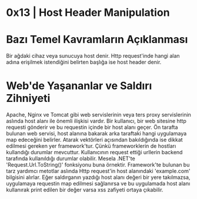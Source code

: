 # **0x13 | Host Header Manipulation**

# **Bazı Temel Kavramların Açıklanması**

Bir ağdaki cihaz veya sunucuya host denir. Http request'inde hangi alan adına erişilmek istendiğini belirten başlığa ise host header denir. 

# **Web'de Yaşananlar ve Saldırı Zihniyeti**

Apache, Nginx ve Tomcat gibi web servislerinin veya ters proxy servislerinin aslında host alanı ile önemli ilişkisi vardır. Bir kullanıcı, bir web sitesine http 
requesti gönderir ve bu requestin içinde bir host alanı geçer. Ön tarafta bulunan web servisi, host alanına bakarak arka taraftaki hangi uygulamaya map edeceğini 
belirler. Atarak vektörleri açısından bakıldığında ise dikkat edilmesi gereken yer framework'tur. Çünkü frameworklerin de hostları kullandığı durumlar mevcuttur. Kullanıcının request ettiği urllerin backend tarafında kullanıldığı durumlar olabilir. Mesela .NET'te 'Request.Url.ToString()' fonksiyonu buna örnektir. Framework'te bulunan bu tarz yardımcı metotlar aslında Http request'in host alanındaki 'example.com' bilgisini alırlar. Eğer saldırganın yazdığı host alanı değeri bir yere takılmazsa, uygulamaya requestin map edilmesi sağlanırsa ve bu uygulamada host alanı kullanırak print edilen bir değer varsa xss zafiyeti ortaya çıkabilir. 
